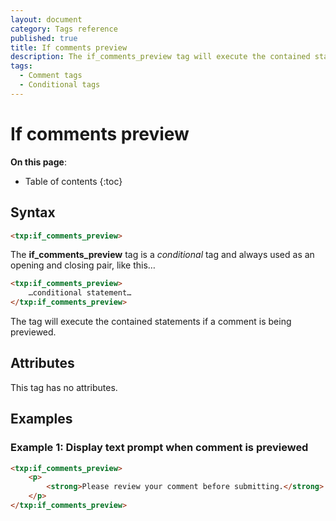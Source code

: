 ```yaml
---
layout: document
category: Tags reference
published: true
title: If comments preview
description: The if_comments_preview tag will execute the contained statements if a comment is being previewed.
tags:
  - Comment tags
  - Conditional tags
---
```


# If comments preview

**On this page**:

* Table of contents
{:toc}

## Syntax

~~~ html
<txp:if_comments_preview>
~~~

The **if_comments_preview** tag is a *conditional* tag and always used as an opening and closing pair, like this…

~~~ html
<txp:if_comments_preview>
    …conditional statement…
</txp:if_comments_preview>
~~~

The tag will execute the contained statements if a comment is being previewed.

## Attributes

This tag has no attributes.

## Examples

### Example 1: Display text prompt when comment is previewed

~~~ html
<txp:if_comments_preview>
    <p>
        <strong>Please review your comment before submitting.</strong>
    </p>
</txp:if_comments_preview>
~~~
